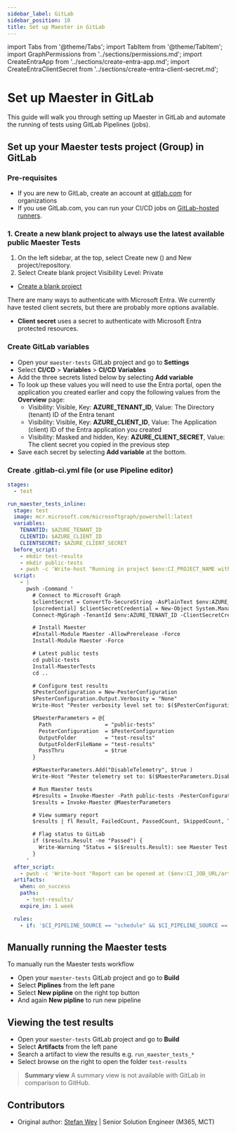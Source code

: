 ```yaml
---
sidebar_label: GitLab
sidebar_position: 10
title: Set up Maester in GitLab
---
```


import Tabs from '@theme/Tabs';
import TabItem from '@theme/TabItem';
import GraphPermissions from '../sections/permissions.md';
import CreateEntraApp from '../sections/create-entra-app.md';
import CreateEntraClientSecret from '../sections/create-entra-client-secret.md';
<!-- import EnableGitHubActionsCreateWorkflow from '../sections/enable-github-actions-workflow.md'; -->

# <IIcon icon="mdi:gitlab" height="48" /> Set up Maester in GitLab

This guide will walk you through setting up Maester in GitLab and automate the running of tests using GitLab Pipelines (jobs).

<!-- ## Why GitLab?

GitLab for personal projects (Free):
    400 compute minutes per month
    5 users per top-level group
--->

## Set up your Maester tests project (Group) in GitLab

### Pre-requisites

- If you are new to GitLab, create an account at [gitlab.com](https://gitlab.com/-/trial_registrations/new) for organizations
- If you use GitLab.com, you can run your CI/CD jobs on [GitLab-hosted runners](https://docs.gitlab.com/runner/).

<!--
- Option A: GitLab for organizations [Premium, Ultimate] (https://about.gitlab.com/pricing/)
- Option B: GitLab for personal projects [Free]
- Option C: GitLab Dedicated (Self-Host)
-->

<!--
### 1. Create a blank new repository to always use the latest available public Maester Tests
-->
### 1. Create a new blank project to always use the latest available public Maester Tests

1. On the left sidebar, at the top, select Create new () and New project/repository.
2. Select Create blank project
    Visibility Level: Private

- [Create a blank project](https://docs.gitlab.com/ee/user/project/index.html#create-a-blank-project)

<!--
### 2. Create a new project and import the Maester Tests repository, to keep updated yourself
 - private-tests = ToDo

1. On the left sidebar, at the top, select Create new () and New project/repository.
2. Select Import project.
3. Select the GitHub tab and Authenticate with GitHub
4. ... https://github.com/maester365/maester-tests...

- [Create a project from a built-in template](https://docs.gitlab.com/ee/user/project/index.html#create-a-project-from-a-built-in-template)

-->

There are many ways to authenticate with Microsoft Entra. We currently have tested client secrets, but there are probably more options available.

- <IIcon icon="material-symbols:password" height="18" /> **Client secret** uses a secret to authenticate with Microsoft Entra protected resources.

<Tabs>
<!--<TabItem value="wif" label="Custom workflow using Workload identity federation" >
ToBeTested ...
</TabItem>-->
<TabItem value="cert" label="Custom workflow using Client secret (recommended)" default>

<CreateEntraApp/>

<CreateEntraClientSecret/>

### Create GitLab variables

- Open your `maester-tests` GitLab project and go to **Settings**
- Select **CI/CD** > **Variables** > **CI/CD Variables**
- Add the three secrets listed below by selecting **Add variable**
- To look up these values you will need to use the Entra portal, open the application you created earlier and copy the following values from the **Overview** page:
  - Visibility: Visible, Key: **AZURE_TENANT_ID**, Value: The Directory (tenant) ID of the Entra tenant
  - Visibility: Visible, Key: **AZURE_CLIENT_ID**, Value: The Application (client) ID of the Entra application you created
  - Visibility: Masked and hidden, Key: **AZURE_CLIENT_SECRET**, Value: The client secret you copied in the previous step
- Save each secret by selecting **Add variable** at the bottom.

### Create .gitlab-ci.yml file (or use Pipeline editor)

<!--
More Text
 - private-tests = ToDo
-->

```yaml
stages:
  - test

run_maester_tests_inline:
  stage: test
  image: mcr.microsoft.com/microsoftgraph/powershell:latest
  variables:
    TENANTID: $AZURE_TENANT_ID
    CLIENTID: $AZURE_CLIENT_ID
    CLIENTSECRET: $AZURE_CLIENT_SECRET
  before_script:
    - mkdir test-results
    - mkdir public-tests
    - pwsh -c 'Write-host "Running in project $env:CI_PROJECT_NAME with results at $env:CI_JOB_URL ($env:CI_JOB_URL)."'
  script:
    - |
      pwsh -Command '
        # Connect to Microsoft Graph
        $clientSecret = ConvertTo-SecureString -AsPlainText $env:AZURE_CLIENT_SECRET -Force
        [pscredential] $clientSecretCredential = New-Object System.Management.Automation.PSCredential($env:AZURE_CLIENT_ID, $clientSecret)
        Connect-MgGraph -TenantId $env:AZURE_TENANT_ID -ClientSecretCredential $clientSecretCredential -NoWelcome

        # Install Maester
        #Install-Module Maester -AllowPrerelease -Force
        Install-Module Maester -Force

        # Latest public tests
        cd public-tests
        Install-MaesterTests
        cd ..

        # Configure test results
        $PesterConfiguration = New-PesterConfiguration
        $PesterConfiguration.Output.Verbosity = "None"
        Write-Host "Pester verbosity level set to: $($PesterConfiguration.Output.Verbosity.Value)"

        $MaesterParameters = @{
          Path                 = "public-tests"
          PesterConfiguration  = $PesterConfiguration
          OutputFolder         = "test-results"
          OutputFolderFileName = "test-results"
          PassThru             = $true
        }

        #$MaesterParameters.Add("DisableTelemetry", $true )
        Write-Host "Pester telemetry set to: $($MaesterParameters.DisableTelemetry)"

        # Run Maester tests
        #$results = Invoke-Maester -Path public-tests -PesterConfiguration $PesterConfiguration -OutputFolder test-results -OutputFolderFileName "test-results" -PassThru
        $results = Invoke-Maester @MaesterParameters

        # View summary report
        $results | fl Result, FailedCount, PassedCount, SkippedCount, TotalCount, TenantId, TenantName, CurrentVersion, LatestVersion

        # Flag status to GitLab
        if ($results.Result -ne "Passed") {
          Write-Warning "Status = $($results.Result): see Maester Test Report for details."
        }
      '
  after_script:
    - pwsh -c 'Write-host "Report can be opened at ($env:CI_JOB_URL/artifacts/external_file/test-results/test-results.html)."'
  artifacts:
    when: on_success
    paths:
      - test-results/
    expire_in: 1 week

  rules:
    - if: '$CI_PIPELINE_SOURCE == "schedule" && $CI_PIPELINE_SOURCE == "web"'
```

  </TabItem>
  </Tabs>

## Manually running the Maester tests

To manually run the Maester tests workflow

- Open your `maester-tests` GitLab project and go to **Build**
- Select **Piplines** from the left pane
- Select **New pipline** on the right top button
- And again **New pipline** to run new pipeline

<!--
## Create a schedule (Optional)

Pipeline schedules are ...

- [Scheduled pipelines documentation](https://gitlab.com/help/ci/pipelines/schedules)
-->

## Viewing the test results

- Open your `maester-tests` GitLab project and go to **Build**
- Select **Artifacts** from the left pane
- Search a artifact to view the results e.g. `run_maester_tests_*`
- Select browse on the right to open the folder `test-results`

> **Summary view**
> A summary view is not available with GitLab in comparison to GitHub.

<!-- ## FAQ / Troubleshooting
- Ensure you are monitoring your GitLab Runner cost
-->

## Contributors

- Original author: [Stefan Wey](https://www.linkedin.com/in/stefanwey/) | Senior Solution Engineer (M365, MCT)
